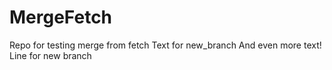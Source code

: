 # MergeFetch
Repo for testing merge from fetch
Text for new_branch
And even more text!
Line for new branch
